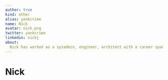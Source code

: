 ```yaml
---
author: true
kind: other
alias: yankcrime
name: Nick
avatar: nick.png
twitter: yankcrime
linkedin: nickj
about:
  Nick has worked as a sysadmin, engineer, architect with a career spanning nearly two decades across a wide variety of industries and sectors. He's passionate about new technologies and methodologies, especially those in relation to Open Source, virtualisation, orchestration, automation, and all forms of cloud computing.
---
```


# Nick

<Author :author="$page.frontmatter" />
